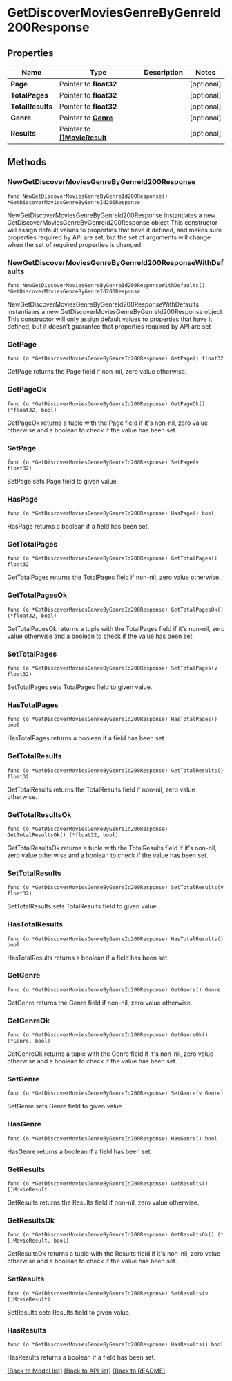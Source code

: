 # GetDiscoverMoviesGenreByGenreId200Response

## Properties

Name | Type | Description | Notes
------------ | ------------- | ------------- | -------------
**Page** | Pointer to **float32** |  | [optional] 
**TotalPages** | Pointer to **float32** |  | [optional] 
**TotalResults** | Pointer to **float32** |  | [optional] 
**Genre** | Pointer to [**Genre**](Genre.md) |  | [optional] 
**Results** | Pointer to [**[]MovieResult**](MovieResult.md) |  | [optional] 

## Methods

### NewGetDiscoverMoviesGenreByGenreId200Response

`func NewGetDiscoverMoviesGenreByGenreId200Response() *GetDiscoverMoviesGenreByGenreId200Response`

NewGetDiscoverMoviesGenreByGenreId200Response instantiates a new GetDiscoverMoviesGenreByGenreId200Response object
This constructor will assign default values to properties that have it defined,
and makes sure properties required by API are set, but the set of arguments
will change when the set of required properties is changed

### NewGetDiscoverMoviesGenreByGenreId200ResponseWithDefaults

`func NewGetDiscoverMoviesGenreByGenreId200ResponseWithDefaults() *GetDiscoverMoviesGenreByGenreId200Response`

NewGetDiscoverMoviesGenreByGenreId200ResponseWithDefaults instantiates a new GetDiscoverMoviesGenreByGenreId200Response object
This constructor will only assign default values to properties that have it defined,
but it doesn't guarantee that properties required by API are set

### GetPage

`func (o *GetDiscoverMoviesGenreByGenreId200Response) GetPage() float32`

GetPage returns the Page field if non-nil, zero value otherwise.

### GetPageOk

`func (o *GetDiscoverMoviesGenreByGenreId200Response) GetPageOk() (*float32, bool)`

GetPageOk returns a tuple with the Page field if it's non-nil, zero value otherwise
and a boolean to check if the value has been set.

### SetPage

`func (o *GetDiscoverMoviesGenreByGenreId200Response) SetPage(v float32)`

SetPage sets Page field to given value.

### HasPage

`func (o *GetDiscoverMoviesGenreByGenreId200Response) HasPage() bool`

HasPage returns a boolean if a field has been set.

### GetTotalPages

`func (o *GetDiscoverMoviesGenreByGenreId200Response) GetTotalPages() float32`

GetTotalPages returns the TotalPages field if non-nil, zero value otherwise.

### GetTotalPagesOk

`func (o *GetDiscoverMoviesGenreByGenreId200Response) GetTotalPagesOk() (*float32, bool)`

GetTotalPagesOk returns a tuple with the TotalPages field if it's non-nil, zero value otherwise
and a boolean to check if the value has been set.

### SetTotalPages

`func (o *GetDiscoverMoviesGenreByGenreId200Response) SetTotalPages(v float32)`

SetTotalPages sets TotalPages field to given value.

### HasTotalPages

`func (o *GetDiscoverMoviesGenreByGenreId200Response) HasTotalPages() bool`

HasTotalPages returns a boolean if a field has been set.

### GetTotalResults

`func (o *GetDiscoverMoviesGenreByGenreId200Response) GetTotalResults() float32`

GetTotalResults returns the TotalResults field if non-nil, zero value otherwise.

### GetTotalResultsOk

`func (o *GetDiscoverMoviesGenreByGenreId200Response) GetTotalResultsOk() (*float32, bool)`

GetTotalResultsOk returns a tuple with the TotalResults field if it's non-nil, zero value otherwise
and a boolean to check if the value has been set.

### SetTotalResults

`func (o *GetDiscoverMoviesGenreByGenreId200Response) SetTotalResults(v float32)`

SetTotalResults sets TotalResults field to given value.

### HasTotalResults

`func (o *GetDiscoverMoviesGenreByGenreId200Response) HasTotalResults() bool`

HasTotalResults returns a boolean if a field has been set.

### GetGenre

`func (o *GetDiscoverMoviesGenreByGenreId200Response) GetGenre() Genre`

GetGenre returns the Genre field if non-nil, zero value otherwise.

### GetGenreOk

`func (o *GetDiscoverMoviesGenreByGenreId200Response) GetGenreOk() (*Genre, bool)`

GetGenreOk returns a tuple with the Genre field if it's non-nil, zero value otherwise
and a boolean to check if the value has been set.

### SetGenre

`func (o *GetDiscoverMoviesGenreByGenreId200Response) SetGenre(v Genre)`

SetGenre sets Genre field to given value.

### HasGenre

`func (o *GetDiscoverMoviesGenreByGenreId200Response) HasGenre() bool`

HasGenre returns a boolean if a field has been set.

### GetResults

`func (o *GetDiscoverMoviesGenreByGenreId200Response) GetResults() []MovieResult`

GetResults returns the Results field if non-nil, zero value otherwise.

### GetResultsOk

`func (o *GetDiscoverMoviesGenreByGenreId200Response) GetResultsOk() (*[]MovieResult, bool)`

GetResultsOk returns a tuple with the Results field if it's non-nil, zero value otherwise
and a boolean to check if the value has been set.

### SetResults

`func (o *GetDiscoverMoviesGenreByGenreId200Response) SetResults(v []MovieResult)`

SetResults sets Results field to given value.

### HasResults

`func (o *GetDiscoverMoviesGenreByGenreId200Response) HasResults() bool`

HasResults returns a boolean if a field has been set.


[[Back to Model list]](../README.md#documentation-for-models) [[Back to API list]](../README.md#documentation-for-api-endpoints) [[Back to README]](../README.md)


